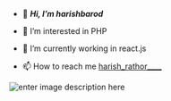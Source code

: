 - 👋  ***Hi, I’m harishbarod***


- 👀 I’m interested in PHP
- 🌱 I’m currently working in  react.js
- 📫 How to reach me [harish_rathor____](https://www.instagram.com/harish_rathor____/)

<!---
harishbarod/harishbarod is a ✨ special ✨ repository because its `README.md` (this file) appears on your GitHub profile.
You can click the Preview link to take a look at your changes.
--->
![enter image description here](https://github-readme-stats.vercel.app/api?username=harishbarod&&show_icons=true&title_color=ffffff&icon_color=bb2acf&text_color=daf7dc&bg_color=151515)
